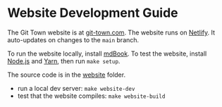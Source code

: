 # Website Development Guide

The Git Town website is at [git-town.com](https://www.git-town.com). The website
runs on [Netlify](https://www.netlify.com). It auto-updates on changes to the
`main` branch.

To run the website locally, install
[mdBook](https://github.com/rust-lang/mdBook). To test the website, install
[Node.js](https://nodejs.org) and [Yarn](https://yarnpkg.com), then run
<code textrun="verify-make-command">make setup</code>.

The source code is in the [website](../../website/) folder.

- run a local dev server: `make website-dev`
- test that the website compiles: `make website-build`
